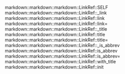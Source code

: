 markdown::markdown::markdown::LinkRef::SELF
markdown::markdown::markdown::LinkRef::_link
markdown::markdown::markdown::LinkRef::link
markdown::markdown::markdown::LinkRef::link=
markdown::markdown::markdown::LinkRef::_title
markdown::markdown::markdown::LinkRef::title
markdown::markdown::markdown::LinkRef::title=
markdown::markdown::markdown::LinkRef::_is_abbrev
markdown::markdown::markdown::LinkRef::is_abbrev
markdown::markdown::markdown::LinkRef::is_abbrev=
markdown::markdown::markdown::LinkRef::with_title
markdown::markdown::markdown::LinkRef::init